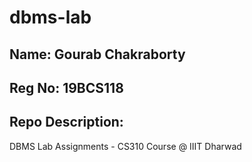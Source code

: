 # dbms-lab
## Name: Gourab Chakraborty
## Reg No: 19BCS118
## Repo Description: 
DBMS Lab Assignments - CS310 Course @ IIIT Dharwad

